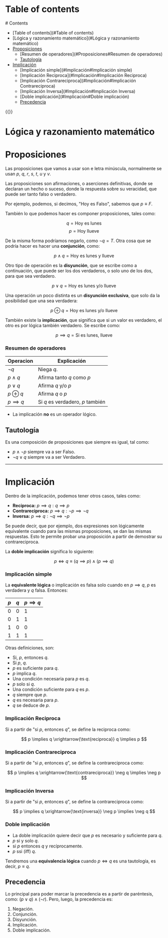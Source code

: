 # Table of contents
<div class='hidden'>
# Contents

- [Table of contents](#Table of contents)
- [Lógica y razonamiento matemático](#Lógica y razonamiento matemático)
- [Proposiciones](#Proposiciones)
    - [Resumen de operadores](#Proposiciones#Resumen de operadores)
  - [Tautología](#Proposiciones#Tautología)
- [Implicación](#Implicación)
    - [Implicación simple](#Implicación#Implicación simple)
    - [Implicación Reciproca](#Implicación#Implicación Reciproca)
    - [Implicación Contrareciproca](#Implicación#Implicación Contrareciproca)
    - [Implicación Inversa](#Implicación#Implicación Inversa)
    - [Doble implicación](#Implicación#Doble implicación)
  - [Precedencia](#Implicación#Precedencia)

</div>
{{<toc>}}

# Lógica y razonamiento matemático

# Proposiciones
Las proposiciones que vamos a usar son e letra minúscula, normalmente se usan 
$p$, $q$, $r$, $s$, $t$, $u$ y $v$.

Las proposiciones son afirmaciones, o aserciones definitivas, donde se declaran
un hecho o suceso, donde la respuesta sobre su veracidad, que puede ser tanto
falso o verdadero. 

Por ejemplo, podemos, si decimos, "Hoy es Falso", sabemos que
$p \equiv F$.

También lo que podemos hacer es componer proposiciones, tales como:

$$
q = \text{Hoy es lunes}
$$
$$
p = \text{Hoy llueve} 
$$

De la misma forma podríamos negarlo, como $\neg q = T$.
Otra cosa que se podría hacer es hacer una **conjunción**, como:

$$
p \land q = \text{Hoy es lunes y llueve}
$$

Otro tipo de operación es la **disyunción**, que se escribe como a
continuación, que puede ser los dos verdaderos, o solo uno de los dos, para que
sea verdadero.

$$
p \lor q = \text{Hoy es lunes y/o llueve}
$$

Una operación un poco distinta es un **disyunción exclusiva**, que solo da la
posibilidad que una sea verdadera:

$$
p \oplus q = \text{Hoy es lunes y/o llueve}
$$

También existe la **implicación**, que significa que si un valor es verdadero,
el otro es por lógica también verdadero. Se escribe como:

$$
p \implies q = \text{Si es lunes, llueve}
$$


### Resumen de operadores

| Operacion       | Explicación                      | 
| --------------- | ---------------                  |
| $\neg q$        | Niega $q$.                       |
| $p \land q$     | Afirma tanto $q$ como $p$        |
| $p \lor q$      | Afirma $q$ y/o $p$               |
| $p \oplus q$    | Afirma $q$ o $p$                 |
| $p \implies q$  | Si $q$ es verdadero, $p$ también |

* La implicación **no** es un operador lógico.

## Tautología 

Es una composición de proposiciones que siempre es igual, tal como: 
- $p \land \neg p$ siempre va a ser Falso.
- $\neg q \lor q$ siempre va a ser Verdadero.

---

# Implicación

Dentro de la implicación, podemos tener otros casos, tales como:

- **Reciproca:**  $p \implies q : q \implies p$
- **Contrareciproca:** $p \implies q : \neg p \implies \neg q$
- **Inversa:** $p \implies q : \neg q \implies \neg p$

Se puede decir, que por ejemplo, dos expresiones son lógicamente equivalente
cuando para las mismas proposiciones, se dan las mismas respuestas. Esto te
permite probar una proposición a partir de demostrar su contrareciproca.

La **doble implicación** significa lo siguiente:

$$
p \iff q \equiv (q \implies p) \land (p \implies q)
$$


### Implicación simple

La **equivalente lógica** o implicación es falsa solo cuando en $p \implies q$,
$p$ es verdadera y $q$ falsa. Entonces:

| $p$              | $q$             | $p \implies q$  |
| ---------------- | --------------- | --------------- |
| 0                | 0               | 1               |
| 0                | 1               | 1               |
| 1                | 0               | 0               |
| 1                | 1               | 1               |

Otras definiciones, son:

- Si, $p$, entonces $q$.
- Si $p$, $q$.
- $p$ es suficiente para $q$.
- $p$ implica $q$.
- Una condición necesaria para $p$ es $q$.
- $p$ solo si $q$.
- Una condición suficiente para $q$ es $p$.
- $q$ siempre que $p$.
- $q$ es necesaria para $p$.
- $q$ se deduce de $p$.

### Implicación Reciproca

Si a partir de "si $p$, entonces $q$", se define la reciproca como:

$$
p \implies q  \xrightarrow{\text{reciproca}} q \implies p
$$

### Implicación Contrareciproca

Si a partir de "si $p$, entonces $q$", se define la contrareciproca como:

$$
p \implies q  \xrightarrow{\text{contrareciproca}} \neg q \implies \neg p
$$

### Implicación Inversa

Si a partir de "si $p$, entonces $q$", se define la contrareciproca como:

$$
p \implies q  \xrightarrow{\text{inversa}} \neg p \implies \neg q
$$

### Doble implicación

- La doble implicación quiere decir que $p$ es necesario y suficiente para $q$.
- $p$ si y solo $q$.
- si $p$ entonces $q$ y recíprocamente.
- $p$ ssi (iff) $q$.

Tendremos una **equivalencia lógica** cuando $p \iff q$ es una tautología, es
decir, $p \equiv q$.

## Precedencia

Lo principal para poder marcar la precedencia es a partir de paréntesis, como: 
$(p \lor q) \land (\neg r)$. Pero, luego, la precedencia es:
1. Negación.
2. Conjunción.
3. Disyunción.
4. Implicación.
5. Doble implicación.

